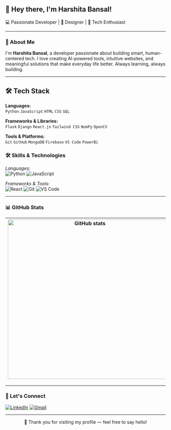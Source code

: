 

## 👋 Hey there, I'm Harshita Bansal!  

💻 Passionate Developer | 🎨 Designer | 🚀 Tech Enthusiast

---

### 🌟 About Me

I'm **Harshita Bansal**, a developer passionate about building smart, human-centered tech. I love creating AI-powered tools, intuitive websites, and meaningful solutions that make everyday life better. Always learning, always building.


---

## 🛠️ Tech Stack

**Languages:**  
`Python` `JavaScript` `HTML` `CSS` `SQL`

**Frameworks & Libraries:**  
`Flask` `Django` `React.js` `Tailwind CSS` `NumPy` `OpenCV` 

**Tools & Platforms:**  
`Git` `GitHub` `MongoDB` `Firebase`  `VS Code`   `PowerBi` 



### 🛠 Skills & Technologies
*Languages:*  
![Python](https://img.shields.io/badge/Python-3776AB?style=for-the-badge&logo=python&logoColor=white)
![JavaScript](https://img.shields.io/badge/JavaScript-F7DF1E?style=for-the-badge&logo=javascript&logoColor=black)


*Frameworks & Tools:*  
![React](https://img.shields.io/badge/React-61DAFB?style=for-the-badge&logo=react&logoColor=black)
![Git](https://img.shields.io/badge/Git-F05032?style=for-the-badge&logo=git&logoColor=white)
![VS Code](https://img.shields.io/badge/VS%20Code-007ACC?style=for-the-badge&logo=visual-studio-code&logoColor=white)

---

### 📊 GitHub Stats

| <img align="center" src="https://github-readme-stats.vercel.app/api?username=Harshitabansal123&show_icons=true&theme=radical" alt="GitHub stats" width="500"/> | <img align="center" src="https://github-readme-streak-stats.herokuapp.com/?user=YOUR_GITHUB_USERNAME&theme=radical" width="500" alt="GitHub streak" /> |
| ------------- | ------------- |

---

### 🔗 Let's Connect
[![LinkedIn](https://img.shields.io/badge/LinkedIn-%230A66C2.svg?style=for-the-badge&logo=linkedin&logoColor=white)](https://www.linkedin.com/in/harshita-bansal-29605b328/)
[![Gmail](https://img.shields.io/badge/Gmail-D14836?style=for-the-badge&logo=gmail&logoColor=white)](mailto:harshitaa9839@gmail.com)



---

<p align="center">💖 Thank you for visiting my profile — feel free to say hello! 

<!--
**Harshitabansal123/harshitabansal123** is a ✨ _special_ ✨ repository because its `README.md` (this file) appears on your GitHub profile.

Here are some ideas to get you started:

- 🔭 I’m currently working on ...
- 🌱 I’m currently learning ...
- 👯 I’m looking to collaborate on ...
- 🤔 I’m looking for help with ...
- 💬 Ask me about ...
- 📫 How to reach me: ...
- 😄 Pronouns: ...
- ⚡ Fun fact: ...
-->
